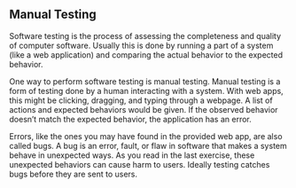 ## Manual Testing

Software testing is the process of assessing the completeness and quality of computer software. Usually this is done by running a part of a system (like a web application) and comparing the actual behavior to the expected behavior.

One way to perform software testing is manual testing. Manual testing is a form of testing done by a human interacting with a system. With web apps, this might be clicking, dragging, and typing through a webpage. A list of actions and expected behaviors would be given. If the observed behavior doesn’t match the expected behavior, the application has an error.

Errors, like the ones you may have found in the provided web app, are also called bugs. A bug is an error, fault, or flaw in software that makes a system behave in unexpected ways. As you read in the last exercise, these unexpected behaviors can cause harm to users. Ideally testing catches bugs before they are sent to users.
